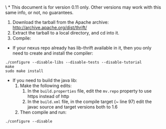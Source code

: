 \ * This document is for version 0.11 only. Other versions may work with this same info, or not, no guarantees.

1. Download the tarball from the Apache archive: http://archive.apache.org/dist/thrift/
2. Extract the tarball to a local directory, and cd into it.
3. Compile:
  - If your nexus repo already has lib-thrift available in it, then you only need to create and install the compiler:
```shell
./configure --disable-libs --disable-tests --disable-tutorial
make
sudo make install
```
  - If you need to build the java lib:
	1. Make the following edits:
		1. In the `build.properties` file, edit the `mv.repo` property to use https instead of http
		2. In the `build.xml` file, in the compile target (~ line 97) edit the javac source and target versions both to 1.6
	2. Then compile and run:
```shell
./configure --disable
```
